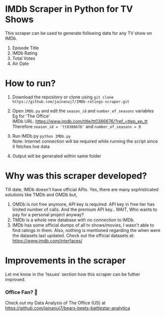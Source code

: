 # IMDb Scraper in Python for TV Shows
This scraper can be used to generate following data for any TV show on IMDb.

1. Episode Title
2. IMDb Rating
3. Total Votes
4. Air Date


# How to run?

1. Download the repository or clone using ```git clone https://github.com/jainanuj7/IMDb-ratings-scraper.git```

2. Open ```IMDb.py``` and edit the ```season_id``` and ```number_of_seasons``` variables <br>
Eg for 'The Office' <br>
IMDb URL: https://www.imdb.com/title/tt0386676/?ref_=ttep_ep_tt <br>
Therefore ```season_id = 'tt0386676'``` and ```number_of_seasons = 9```

3. Run IMDb.py ```python IMDb.py``` <br>
Note: Internet connection will be required while running the script since it fetches live data

4. Output will be generated within same folder

# Why was this scraper developed?
Till date, IMDb doesn't have official APIs.
Yes, there are many sophisticated solutions like TMDb and OMDb but, <br>
1. OMDb is not free anymore, API key is required. API key in free tier has limited number of calls. And the premium API key.. WAIT, Who wants to pay for a personal project anyway?
2. TMDb is a whole new database with no connection to IMDb.
3. IMDb has some official dumps of all tv shows/movies, I wasn't able to find ratings in them. Also, nothing is mentioned regarding the when were the datasets last updated. Check out the official datasets at: https://www.imdb.com/interfaces/

# Improvements in the scraper
Let me know in the 'Issues' section how this scraper can be futher improved. <br>

### Office Fan? 🐻
Check out my Data Analysis of The Office (US) at https://github.com/jainanuj7/bears-beets-battlestar-analytica
